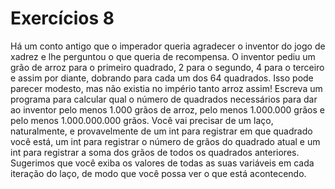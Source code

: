 # Exercícios 8

Há um conto antigo que o imperador queria agradecer o inventor do jogo de xadrez e lhe perguntou o que queria de recompensa. O inventor pediu um grão de arroz para o primeiro quadrado, 2 para o segundo, 4 para o terceiro e assim por diante, dobrando para cada um dos 64 quadrados. Isso pode parecer modesto, mas não existia no império tanto arroz assim! Escreva um programa para calcular qual o número de quadrados necessários para dar ao inventor pelo menos 1.000 grãos de arroz, pelo menos 1.000.000 grãos e pelo menos 1.000.000.000 grãos. Você vai precisar de um laço, naturalmente, e provavelmente de um int para registrar em que quadrado você está, um int para registrar o número de grãos do quadrado atual e um int para registrar a soma dos grãos de todos os quadrados anteriores. Sugerimos que você exiba os valores de todas as suas variáveis em cada iteração do laço, de modo que você possa ver o que está acontecendo.
